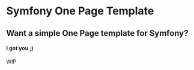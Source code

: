 # Symfony One Page Template

## Want a simple One Page template for Symfony?
#### I got you ;)

WIP
